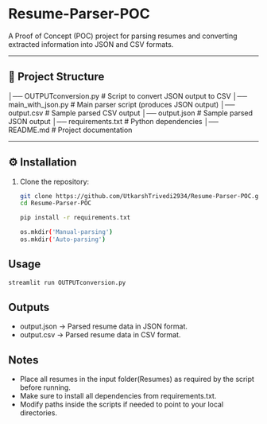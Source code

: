 # Resume-Parser-POC

A Proof of Concept (POC) project for parsing resumes and converting extracted information into JSON and CSV formats.

---

## 📌 Project Structure
│── OUTPUTconversion.py # Script to convert JSON output to CSV
│── main_with_json.py # Main parser script (produces JSON output)
│── output.csv # Sample parsed CSV output
│── output.json # Sample parsed JSON output
│── requirements.txt # Python dependencies
│── README.md # Project documentation

---

## ⚙️ Installation

1. Clone the repository:
   ```bash
   git clone https://github.com/UtkarshTrivedi2934/Resume-Parser-POC.git
   cd Resume-Parser-POC

   pip install -r requirements.txt

   os.mkdir('Manual-parsing')
   os.mkdir('Auto-parsing')

## Usage
   ```bash
   streamlit run OUTPUTconversion.py
   ```
## Outputs
- output.json → Parsed resume data in JSON format.
- output.csv → Parsed resume data in CSV format.

## Notes
- Place all resumes in the input folder(Resumes) as required by the script before running.
- Make sure to install all dependencies from requirements.txt.
- Modify paths inside the scripts if needed to point to your local directories.
